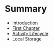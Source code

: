 # Summary

* [Introduction](README.md)
* [First Chapter](chapter1.md)
* [Activity Lifecycle](activity_lifecycle.md)
* Local Storage

